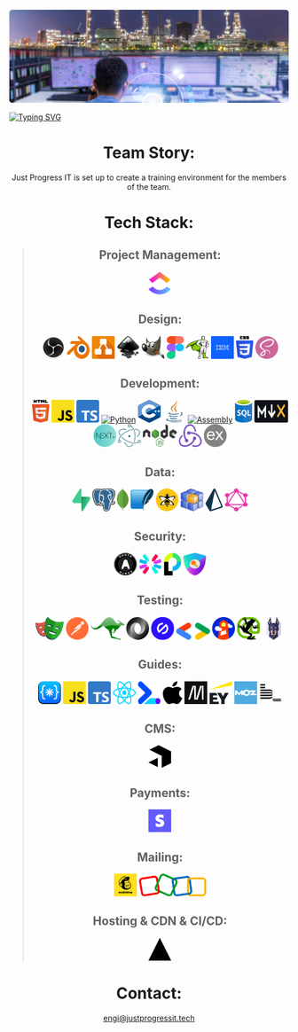![](./icons/control-room-banner.png)

[![Typing SVG](https://readme-typing-svg.herokuapp.com?font=Roboto&size=40&pause=1000&color=105271&center=true&width=1150&height=60&lines=Just-Progess-IT;Power,+Quality,+Xpertise;In+Technical+Applications+and+Security;for+Web,+Desktop+and+Mobile)](https://pqxglobal.com/)

<div align="center">

# Team Story:
Just Progress IT is set up to create a training environment for the members of the team.

# Tech Stack:

> ## Project Management:
> <a href="https://clickup.com/" title="Clickup"><img src="./icons/clickup.png" alt="Clickup logo" width="41px" height="41px"></a>
> ## Design:
> <a href="https://obsproject.com/" title="OBS"><img src="./icons/obs.png" alt="OBS logo" width="41px" height="41px"></a>
<a href="https://www.blender.org/" title="Blender"><img src="./icons/blender.png" alt="Blender logo" width="41px" height="41px"></a>
<a href="https://www.diagrams.net/" title="Diagrams"><img src="./icons/diagrams.png" alt="Diagrams logo" width="41px" height="41px"></a>
<a href="https://inkscape.org/" title="Inkscape"><img src="./icons/inkscape.png" alt="Inkscape logo" width="41px" height="41px"></a>
<a href="https://www.gimp.org/" title="GIMP"><img src="./icons/gimp.png" alt="Gimp logo" width="41px" height="41px"></a>
<a href="https://www.figma.com/" title="Figma"><img src="./icons/figma.png" alt="Figma logo" width="31px" height="41px"></a>
<a href="https://greensock.com/" title="Greensock"><img src="./icons/greensock.png" alt="Greensock logo" width="41px" height="41px"></a>
<a href="https://carbondesignsystem.com/" title="IBM Carbon Design System"><img src="./icons/ibm-logo.png" alt="IBM logo" width="41px" height="41px"></a>
<a href="https://css-tricks.com/" title="CSS3"><img src="./icons/css-3.svg" alt="CSS3" width="31px" height="41px"></a>
<a href="https://sass-lang.com/" title="SASS"><img src="./icons/sass.png" alt="SASS logo" width="41px" height="41px"></a>
> ## Development:
> <a href="https://html.com/html5/" title="HTML5"><img src="./icons/html-5.svg" alt="HTML5" width="31px" height="41px"></a>
<a href="https://www.javascript.com/" title="Javascript"><img src="./icons/javascript.svg" alt="Javascript logo" width="41px" height="41px"></a>
<a href="https://www.typescriptlang.org/" title="Typescript"><img src="./icons/typescript.png" alt="Typescript logo" width="41px" height="41px"></a>
<a href="https://www.python.org/" title="Python"><img src="./icons/python.png" alt="Python" width="41px" height="41px"></a>
<a href="https://learn.microsoft.com/en-us/cpp/cpp/?view=msvc-170" title="C++"><img src="./icons/cpp.png" alt="cpp" width="41px" height="41px"></a>
<a href="https://www.java.com/en/" title="Java"><img src="./icons/java.png" alt="java" width="41px" height="41px"></a>
<a href="https://developer.arm.com/documentation/den0013/d/Introduction-to-Assembly-Language" title="Assembly"><img src="./icons/assembly.png" alt="Assembly" width="41px" height="41px"></a>
<a href="https://www.datenbanken-verstehen.de/" title="SQL"><img src="./icons/sql.png" alt="SQL" width="31px" height="41px"></a>
<a href="https://mdxjs.com/" title="MDX"><img src="./icons/mdx.png" alt="MDX" width="61px" height="41px"></a>
<a href="https://nextjs.org/" title="Next"><img src="./icons/next.png" alt="Next logo" width="41px" height="41px"></a>
<a href="https://www.electronjs.org/" title="Electron"><img src="./icons/electron.png" alt="Electron logo" width="41px" height="41px"></a>
<a href="https://nodejs.org/en/" title="Node Js"><img src="./icons/node.png" alt="Node Js logo" width="61px" height="41px"></a>
<a href="https://redux.js.org/" title="Redux"><img src="./icons/redux.png" alt="Redux logo" width="41px" height="41px"></a>
<a href="https://expressjs.com/" title="Express"><img src="./icons/expressjs.png" alt="Express logo" width="41px" height="41px"></a>
> ## Data:
> <a href="https://supabase.com/" title="Supabase"><img src="./icons/supabase.png" alt="Supabase logo" width="32" height="41"></a>
<a href="https://postgresql.org/" title="PostgreSQL"><img src="./icons/postgresql.svg" alt="PostgreSQL logo" width="41" height="41"></a>
<a href="https://www.mongodb.com/" title="MongoDB"><img src="./icons/mongodb.png" alt="MongoDB logo" width="21" height="41"></a>
<a href="https://sqlite.org/index.html" title="SQLite"><img src="./icons/SQLite.png" alt="SQLite logo" width="41" height="41"></a>
<a href="https://www.hivemq.com/" title="HiveMQ"><img src="./icons/hivemq.png" alt="HiveMQ logo" width="41px" height="41px"></a>
<a href="https://dbschema.com/" title="DBSchema"><img src="./icons/dbschema.png" alt="DBSchema logo" width="41px" height="41px"></a>
<a href="https://www.prisma.io/" title="Prisma"><img src="./icons/prisma.png" alt="Prisma logo" width="31px" height="41px"></a>
<a href="https://graphql.org/" title="GraphQL"><img src="./icons/graphql.png" alt="GraphQL logo" width="41px" height="41px"></a>
> ## Security:
> <a href="https://oauth.net/" title="OAuth"><img src="./icons/Oauth.png" alt="OAuth logo" width="41px" height="41px"></a>
<a href="https://jwt.io/" title="JSON Web Tokens"><img src="./icons/jwt_logo.svg" alt="JSON Web Tokens logo" width="41px" height="41px"></a>
<a href="https://www.passportjs.org/" title="Passport"><img src="./icons/passportjs.png" alt="Passport logo" width="31px" height="41px"></a>
<a href="https://next-auth.js.org/" title="NextAuth"><img src="./icons/nextauth.png" alt="NextAuth logo" width="41px" height="41px"></a> 
> ## Testing:
> <a href="https://playwright.dev/" title="Playwright"><img src="./icons/playwright.png" alt="Playwright logo" width="51px" height="41px"></a>
<a href="https://www.postman.com/" title="Postman"><img src="./icons/postman.png" alt="Postman logo" width="41px" height="41px"></a>
<a href="https://www.mockaroo.com/" title="Mockaroo"><img src="./icons/mockaroo.png" alt="Mockaroo logo" width="61px" height="41px"></a>
<a href="https://jsonplaceholder.typicode.com/" title="JSON"><img src="./icons/json.png" alt="JSON logo" width="41px" height="41px"></a>
<a href="https://www.getstark.co/" title="Stark"><img src="./icons/stark.png" alt="Stark logo" width="41px" height="41px"></a>
<a href="https://developers.google.com/search/docs/appearance/structured-data" title="Google Developers"><img src="./icons/google-dev.png" alt="Google Developers logo" width="61px" height="31px"></a>
<a href="https://developer.chrome.com/docs/lighthouse/overview/" title="Lighthouse"><img src="./icons/lighthouse.png" alt="Lighthouse logo" width="41px" height="41px"></a>
<a href="https://www.screamingfrog.co.uk/seo-spider/" title="Screaming Frog"><img src="./icons/screamingfrog.png" alt="Screaming Frog logo" width="41px" height="41px"></a>
<a href="https://snyk.io/" title="Snyk"><img src="./icons/snyk.png" alt="Snyk logo" width="41px" height="41px"></a>
> ## Guides:
> <a href="https://codeguide.co/" title="HTML & CSS Style Guide"><img src="./icons/code-guide.png" alt="Code Guide logo" width="41px" height="41px"></a>
<a href="https://airbnb.io/javascript/" title="JavaScript Style Guide"><img src="./icons/javascript.svg" alt="Javascript logo" width="41px" height="41px"></a>
<a href="https://google.github.io/styleguide/tsguide.html" title="Typescript Style Guide"><img src="./icons/typescript.png" alt="Google logo" width="41px" height="41px"></a>
<a href="https://airbnb.io/javascript/react/" title="React Style Guide"><img src="./icons/react.svg" alt="Airbnb logo" width="41px" height="41px"></a>
<a href="https://web.dev/" title="Web.dev Guide"><img src="./icons/webdev.png" alt="Web.dev logo" width="41px" height="41px"></a>
<a href="https://developer.apple.com/" title="Apple Developer"><img src="./icons/apple.png" alt="Apple logo" width="35px" height="41px"></a>
<a href="https://developer.mozilla.org/en-US/" title="MDN"><img src="./icons/mozilla.png" alt="Mozilla logo" width="41px" height="41px"></a>
<a href="https://www.ey.com/en_us/cybersecurity" title="EY Security Guide"><img src="./icons/ey.png" alt="EY logo" width="41px" height="41px"></a>
<a href="https://moz.com/beginners-guide-to-seo" title="MOZ SEO Guide"><img src="./icons/moz.png" alt="MOZ logo" width="41px" height="41px"></a> 
<a href="https://en.bem.info/" title="BEM Guide"><img src="./icons/bem.png" alt="BEM logo" width="41px" height="41px"></a>
> ## CMS:
> <a href="https://payloadcms.com/" title="Payload"><img src="./icons/payload.png" alt="Payload logo" width="41px" height="41px"></a>
> ## Payments:
> <a href="https://stripe.com/" title="Stripe"><img src="./icons/stripe.png" alt="Stripe logo" width="41px" height="41px"></a>
> ## Mailing:
> <a href="https://mailchimp.com/" title="Mailchimp"><img src="./icons/mailchimp.png" alt="Mailchimp logo" width="41px" height="41px"></a> 
<a href="https://www.zoho.com/" title="Zoho"><img src="./icons/zoho.png" alt="Zoho logo" width="121px" height="41px"></a>
> ## Hosting & CDN & CI/CD:
> <a href="https://vercel.com/" title="Vercel"><img src="./icons/vercel.png" alt="Vercel logo" width="41px" height="41px"></a>

# Contact:
engi@justprogressit.tech
